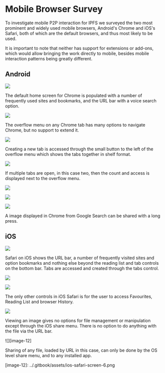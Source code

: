 # Mobile Browser Survey

To investigate mobile P2P interaction for IPFS we surveyed the two most prominent and widely used mobile browsers, Android's Chrome and iOS's Safari, both of which are the default browsers, and thus most likely to be used.

It is important to note that neither has support for extensions or add-ons, which would allow bringing the work directly to mobile, besides mobile interaction patterns being greatly different.

## Android

![](../.gitbook/assets/android-chrome-screen-4.png)

The default home screen for Chrome is populated with a number of frequently used sites and bookmarks, and the URL bar with a voice search option.

![](../.gitbook/assets/android-chrome-screen-2.png)

The overflow menu on any Chrome tab has many options to navigate Chrome, but no support to extend it.

![](../.gitbook/assets/android-chrome-screen-3.png)

Creating a new tab is accessed through the small button to the left of the overflow menu which shows the tabs together in shelf format.

![](../.gitbook/assets/android-chrome-screen-4.png)

If multiple tabs are open, in this case two, then the count and access is displayed next to the overflow menu.

![](../.gitbook/assets/android-chrome-screen-5.png)

![](../.gitbook/assets/android-chrome-screen-6.png)

![](../.gitbook/assets/android-chrome-screen-7.png)

A image displayed in Chrome from Google Search can be shared with a long press.

## iOS

![](../.gitbook/assets/ios-safari-screen-1.png)

Safari on iOS shows the URL bar, a number of frequently visited sites and option bookmarks and nothing else beyond the reading list and tab controls on the bottom bar. Tabs are accessed and created through the tabs control.

![](../.gitbook/assets/ios-safari-screen-3.png)

![](../.gitbook/assets/ios-safari-screen-4.png)

The only other controls in iOS Safari is for the user to access Favourites, Reading List and browser History.

![](../.gitbook/assets/ios-safari-screen-5.png)

Viewing an image gives no options for file management or manipulation except through the iOS share menu. There is no option to do anything with the file via the URL bar.

!\[\]\[image-12\]

Sharing of any file, loaded by URL in this case, can only be done by the OS level share menu, and to any installed app.

\[image-12\]: ../.gitbook/assets/ios-safari-screen-6.png

